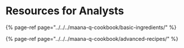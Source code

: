 # Resources for Analysts





{% page-ref page="../../../maana-q-cookbook/basic-ingredients/" %}

{% page-ref page="../../../maana-q-cookbook/advanced-recipes/" %}

